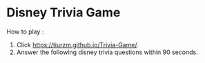 # Disney Trivia Game

How to play :

1. Click https://tiurzm.github.io/Trivia-Game/.
2. Answer the following disney trivia questions within 90 seconds.
